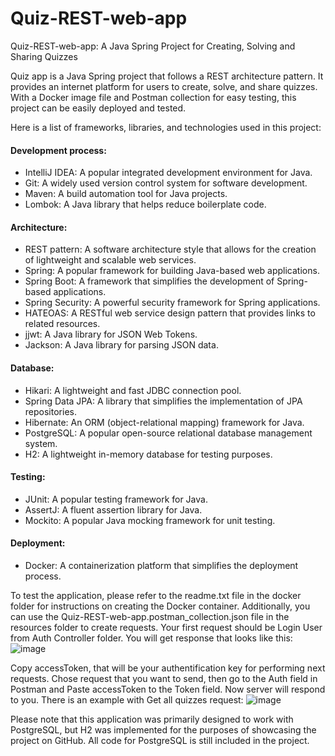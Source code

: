 # Quiz-REST-web-app

Quiz-REST-web-app: A Java Spring Project for Creating, Solving and Sharing Quizzes

Quiz app is a Java Spring project that follows a REST architecture pattern. It provides an internet platform for users to create, solve, and share quizzes. With a Docker image file and Postman collection for easy testing, this project can be easily deployed and tested.

Here is a list of frameworks, libraries, and technologies used in this project:

#### Development process:

-   IntelliJ IDEA: A popular integrated development environment for Java.
-   Git: A widely used version control system for software development.
-   Maven: A build automation tool for Java projects.
-   Lombok: A Java library that helps reduce boilerplate code.

#### Architecture:

-   REST pattern: A software architecture style that allows for the creation of lightweight and scalable web services.
-   Spring: A popular framework for building Java-based web applications.
-   Spring Boot: A framework that simplifies the development of Spring-based applications.
-   Spring Security: A powerful security framework for Spring applications.
-   HATEOAS: A RESTful web service design pattern that provides links to related resources.
-   jjwt: A Java library for JSON Web Tokens.
-   Jackson: A Java library for parsing JSON data.

#### Database:

-   Hikari: A lightweight and fast JDBC connection pool.
-   Spring Data JPA: A library that simplifies the implementation of JPA repositories.
-   Hibernate: An ORM (object-relational mapping) framework for Java.
-   PostgreSQL: A popular open-source relational database management system.
-   H2: A lightweight in-memory database for testing purposes.

#### Testing:

-   JUnit: A popular testing framework for Java.
-   AssertJ: A fluent assertion library for Java.
-   Mockito: A popular Java mocking framework for unit testing.

#### Deployment:

-   Docker: A containerization platform that simplifies the deployment process.

To test the application, please refer to the readme.txt file in the docker folder for instructions on creating the Docker container. Additionally, you can use the Quiz-REST-web-app.postman_collection.json file in the resources folder to create requests. Your first request should be Login User from Auth Controller folder. You will get response that looks like this:![image](https://user-images.githubusercontent.com/117806124/236453971-80ce0eeb-79e6-41a0-88dc-e8cb6569f211.png)

Copy accessToken, that will be your authentification key for performing next requests. Chose request that you want to send, then go to the Auth field in Postman and Paste accessToken to the Token field. Now server will respond to you. There is an example with Get all quizzes request: ![image](https://user-images.githubusercontent.com/117806124/236454611-3c50a95e-8aeb-4772-8331-94b1af5e3283.png)


Please note that this application was primarily designed to work with PostgreSQL, but H2 was implemented for the purposes of showcasing the project on GitHub. All code for PostgreSQL is still included in the project.
